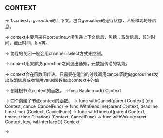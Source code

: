 ## CONTEXT

-> 1.context，goroutine的上下文。包含goroutine的运行状态，环境和现场等信息。

-> context主要用来在goroutine之间传递上下文信息，包括：取消信息，超时时间，截止时间，k-v等。

-> 协程的关闭一般会用channel+select方式来控制。

-> context用来解决goroutine之间退出通知，元数据传递的功能。

-> context会在函数间传递。只需要在适当的时候调用cancel函数向goroutines发出取消信息或者调用value函数取出context中的值

-> 创建根节点context的函数。
	->func Backgroud() Context

-> 四个创建子节点context的函数。
	-> func withCancel(parent Context) (ctx Context, cancel CancelFunc)
	-> func WithDeadline(parent Context, deadline time.time) (Context, CancelFunc)
	-> func withTimeout(parent Context, timeout time.Duration) (Context, CancelFunc)
	-> func withValue(parent Context, key, val interface{}) Context

-> 	
